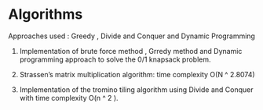 # Algorithms
Approaches used : Greedy , Divide and Conquer and  Dynamic Programming 

1. Implementation of brute force method , Grredy method and Dynamic programming approach to solve the 0/1 knapsack problem.

2. Strassen’s matrix multiplication algorithm: time complexity O(N ^ 2.8074)

3. Implementation of the tromino tiling algorithm using Divide and Conquer with time complexity O(n ^ 2 ).
